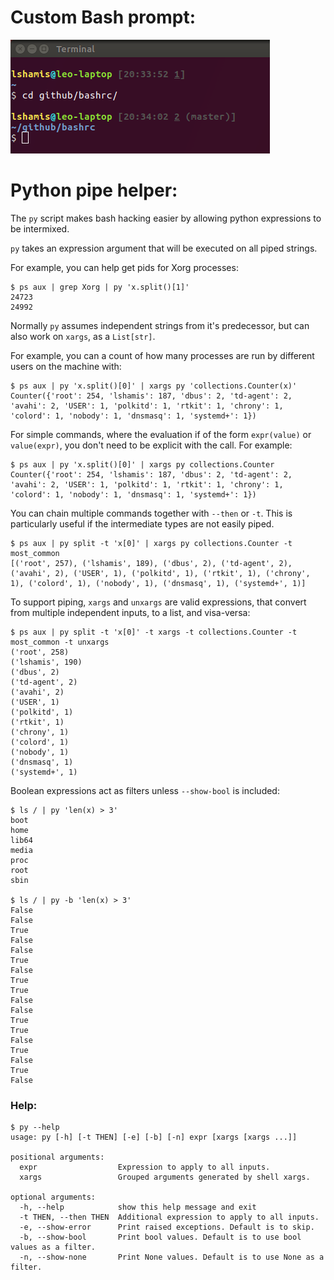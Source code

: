 # Custom Bash prompt:
<img src="images/prompt.png" />

# Python pipe helper:
The `py` script makes bash hacking easier by allowing python expressions to be intermixed.

`py` takes an expression argument that will be executed on all piped strings.


For example, you can help get pids for Xorg processes:
```
$ ps aux | grep Xorg | py 'x.split()[1]'
24723
24992
```

Normally `py` assumes independent strings from it's predecessor, but can also work on `xargs`, as a `List[str]`.

For example, you can a count of how many processes are run by different users on the machine with:
```
$ ps aux | py 'x.split()[0]' | xargs py 'collections.Counter(x)'
Counter({'root': 254, 'lshamis': 187, 'dbus': 2, 'td-agent': 2, 'avahi': 2, 'USER': 1, 'polkitd': 1, 'rtkit': 1, 'chrony': 1, 'colord': 1, 'nobody': 1, 'dnsmasq': 1, 'systemd+': 1})
```

For simple commands, where the evaluation if of the form `expr(value)` or `value(expr)`, you don't need to be explicit with the call. For example:
```
$ ps aux | py 'x.split()[0]' | xargs py collections.Counter
Counter({'root': 254, 'lshamis': 187, 'dbus': 2, 'td-agent': 2, 'avahi': 2, 'USER': 1, 'polkitd': 1, 'rtkit': 1, 'chrony': 1, 'colord': 1, 'nobody': 1, 'dnsmasq': 1, 'systemd+': 1})
```

You can chain multiple commands together with `--then` or `-t`. This is particularly useful if the intermediate types are not easily piped.
```
$ ps aux | py split -t 'x[0]' | xargs py collections.Counter -t most_common
[('root', 257), ('lshamis', 189), ('dbus', 2), ('td-agent', 2), ('avahi', 2), ('USER', 1), ('polkitd', 1), ('rtkit', 1), ('chrony', 1), ('colord', 1), ('nobody', 1), ('dnsmasq', 1), ('systemd+', 1)]
```

To support piping, `xargs` and `unxargs` are valid expressions, that convert from multiple independent inputs, to a list, and visa-versa:
```
$ ps aux | py split -t 'x[0]' -t xargs -t collections.Counter -t most_common -t unxargs
('root', 258)
('lshamis', 190)
('dbus', 2)
('td-agent', 2)
('avahi', 2)
('USER', 1)
('polkitd', 1)
('rtkit', 1)
('chrony', 1)
('colord', 1)
('nobody', 1)
('dnsmasq', 1)
('systemd+', 1)
```

Boolean expressions act as filters unless `--show-bool` is included:
```
$ ls / | py 'len(x) > 3'
boot
home
lib64
media
proc
root
sbin

$ ls / | py -b 'len(x) > 3'
False
False
True
False
False
True
False
True
True
False
False
True
True
False
True
False
True
False
```

### Help:
```
$ py --help
usage: py [-h] [-t THEN] [-e] [-b] [-n] expr [xargs [xargs ...]]

positional arguments:
  expr                  Expression to apply to all inputs.
  xargs                 Grouped arguments generated by shell xargs.

optional arguments:
  -h, --help            show this help message and exit
  -t THEN, --then THEN  Additional expression to apply to all inputs.
  -e, --show-error      Print raised exceptions. Default is to skip.
  -b, --show-bool       Print bool values. Default is to use bool values as a filter.
  -n, --show-none       Print None values. Default is to use None as a filter.
```
